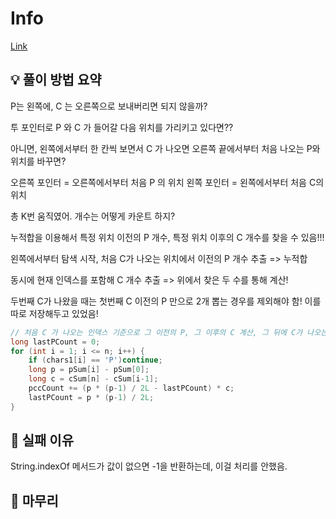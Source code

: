 # Info
[Link](https://boj.kr/31778)
## 💡 풀이 방법 요약

P는 왼쪽에, C 는 오른쪽으로 보내버리면 되지 않을까?

투 포인터로 P 와 C 가 들어갈 다음 위치를 가리키고 있다면??

아니면, 왼쪽에서부터 한 칸씩 보면서 C 가 나오면 오른쪽 끝에서부터 처음 나오는 P와 위치를 바꾸면?

오른쪽 포인터 = 오른쪽에서부터 처음 P 의 위치 왼쪽 포인터 = 왼쪽에서부터 처음 C의 위치

총 K번 움직였어. 개수는 어떻게 카운트 하지?

누적합을 이용해서 특정 위치 이전의 P 개수, 특정 위치 이후의 C 개수를 찾을 수 있음!!!

왼쪽에서부터 탐색 시작, 처음 C가 나오는 위치에서 이전의 P 개수 추출 => 누적합

동시에 현재 인덱스를 포함해 C 개수 추출 => 위에서 찾은 두 수를 통해 계산! 

두번째 C가 나왔을 때는 첫번째 C 이전의 P 만으로 2개 뽑는 경우를 제외해야 함! 이를 따로 저장해두고 있었음!

```Java
// 처음 C 가 나오는 인덱스 기준으로 그 이전의 P, 그 이후의 C 계산, 그 뒤에 C가 나오는 기준으로
long lastPCount = 0;
for (int i = 1; i <= n; i++) {
    if (chars1[i] == 'P')continue;
    long p = pSum[i] - pSum[0];
    long c = cSum[n] - cSum[i-1];
    pccCount += (p * (p-1) / 2L - lastPCount) * c;
    lastPCount = p * (p-1) / 2L;
}
```

## 👀 실패 이유
String.indexOf 메서드가 값이 없으면 -1을 반환하는데, 이걸 처리를 안했음.
## 🙂 마무리
